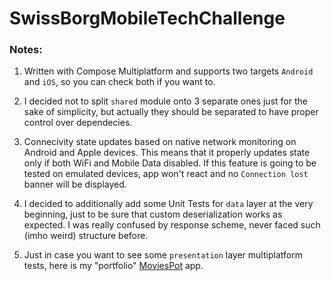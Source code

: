 # SwissBorgMobileTechChallenge 

### Notes:

1) Written with Compose Multiplatform and supports two targets `Android` and `iOS`, so you can check
   both if you want to.

2) I decided not to split `shared` module onto 3 separate ones just for the sake of simplicity, but
   actually they should be separated to have proper control over dependecies.

3) Connecivity state updates based on native network monitoring on Android and Apple devices.
   This means that it properly updates state only if both WiFi and Mobile Data disabled. If this
   feature is going to be tested on emulated devices, app won't react and no `Connection lost` banner
   will be displayed.

4) I decided to additionally add some Unit Tests for `data` layer at the very beginning, just to be sure
   that custom deserialization works as expected. I was really confused by response scheme, never faced
   such (imho weird) structure before.

5) Just in case you want to see some `presentation` layer multiplatform tests, here is my "portfolio"
   [MoviesPot](https://github.com/vladimirlogachov/MoviesPot) app.
   
